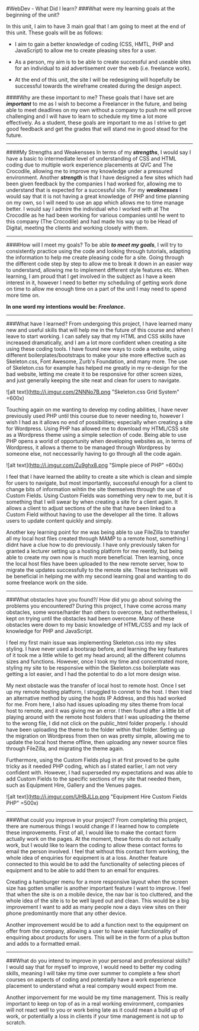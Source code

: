 #WebDev - What Did I learn?
###What were my learning goals at the beginning of the unit?


In this unit, I aim to have 3 main goal that I am going to meet at the end of this unit. These goals will be as follows:

- I aim to gain a better knowledge of coding (CSS, HMTL, PHP and JavaScript) to allow me to create pleasing sites for a user.

- As a person, my aim is to be able to create successful and useable sites for an individual to aid advertisement over the web (i.e. freelance work).

- At the end of this unit, the site I will be redesigning will hopefully be successful towards the wireframe created during the design aspect.

####Why are these important to me?
These goals that I have set are _**important**_ to me as I wish to become a Freelancer in the future, and being able to meet deadlines on my own without a company to push me will prove challenging and I will have to learn to schedule my time a lot more effectively. As a student, these goals are important to me as I strive to get good feedback and get the grades that will stand me in good stead for the future.
***

####My Strengths and Weakensses
In terms of my _**strengths**_, I would say I have a basic to intermediate level of understanding of CSS and HTML coding due to multiple work experience placements at QVC and The Crocodile, allowing me to improve my knowledge under a pressured environment. Another _**strength**_ is that I have designed a few sites which had been given feedback by the companies I had worked for, allowing me to understand that is expected for a successful site. For my _**weaknesses**_ I would say that it is not having a great knowledge of PHP and time planning on my own, so I will need to use an app which allows me to time manage better. I would say I admire the individual who I worked with at The Crocodile as he had been working for various companies until he went to this company (The Crocodile) and had made his way up to be Head of Digital, meeting the clients and working closely with them.
***

####How will I meet my goals?
To be able _**to meet my goals**_, I will try to consistently practice using the code and looking through tutorials, adapting the information to help me create pleasing code for a site. Going through the different code step by step to allow me to break it down in an easier way to understand, allowing me to implement different style features etc. When learning, I am proud that I get involved in the subject as I have a keen interest in it, however I need to better my scheduling of getting work done on time to allow me enough time on a part of the unit I may need to spend more time on.

**In one word my intentions would be: _Freelance_.**

---

###What have I learned?
From undergoing this project, I have learned many new and useful skills that will help me in the future of this course and when I leave to start working. I can safely say that my HTML and CSS skills have increased dramatically, and I am a lot more confident when creating a site using these coding tools. I have found new ways to code a website, using different boilerplates/bootstraps to make your site more effective such as Skeleton.css, Font Awesome, Zurb's Foundation, and many more. The use of Skeleton.css for example has helped me greatly in my re-design for the bad website, letting me create it to be responsive for other screen sizes, and just generally keeping the site neat and clean for users to navigate.

![alt text](http://i.imgur.com/2NNNo7B.png "Skeleton.css Grid System" =600x)

Touching again on me wanting to develop my coding abilities, I have never previously used PHP until this course due to never needing to, however I wish I had as it allows no end of possibilities; especially when creating a site for Wordpress. Using PHP has allowed me to download my HTML/CSS site as a Wordpress theme using a simple selection of code. Being able to use PHP opens a world of opportunity when developing websites as, in terms of Wordpress, it allows a theme to be managed through Wordpress by someone else, not neccessarily having to go through all the code again.

![alt text](http://i.imgur.com/Zu9ghx8.png "Simple piece of PHP" =600x)

I feel that I have learned the ability to create a site which is clean and simple for users to navigate, but most importantly, successful enough for a client to change bits of information wihtin the site themselves through the use of Custom Fields. Using Custom Fields was something very new to me, but it is something that I will swear by when creating a site for a client again. It allows a client to adjust sections of the site that have been linked to a Custom Field without having to use the developer all the time. It allows users to update content quickly and simply. 

Another key learning point for me was being able to use FileZilla to transfer all my local host files created through MAMP to a remote host, something I didnt have a clue how to do previously. I have only previously taken for granted a lecturer setting up a hosting platform for me reently, but being able to create my own now is much more beneficial. Then learning, once the local host files have been uploaded to the new remote server, how to migrate the updates successfully to the remote site. These techniques will be beneficial in helping me with my second learning goal and wanting to do some freelance work on the side.

---

###What obstacles have you found?/ How did you go about solving the problems you encountered?
During this project, I have come across many obstacles, some worse/harder than others to overcome, but nethertheless, I kept on trying until the obstacles had been overcome. Many of these obstacles were down to my basic knowledge of HTML/CSS and my lack of knowledge for PHP and JavaScript.

I feel my first main issue was implementing Skeleton.css into my sites styling. I have never used a bootsrap before, and learning the key features of it took me a little while to get my head around; all the different columns sizes and functions. However, once I took my time and concentrated more, styling my site to be responsive within the Skeleton.css boilerplate was getting a lot easier, and I had the potential to do a lot more design wise. 

My next obstacle was the transfer of local host to remote host. Once I set up my remote hosting platform, I struggled to connet to the host. I then tried an alternative method by using the hosts IP Address, and this had worked for me. From here, I also had issues uploading my sites theme from local host to remote, and it was giving me an error. I then found after a little bit of playing around with the remote host folders that I was uploading the theme to the wrong file, I did not click on the public_html folder properly. I should have been uploading the theme to the folder within that folder. Setting up the migration on Wordpress from then on was pretty simple, allowing me to update the local host theme offline, then uploading any newer source files through FileZilla, and migrating the theme again.

Furthermore, using the Custom Fields plug in at first proved to be quite tricky as it needed PHP coding, which as I stated earlier, I am not very confident with. However, I had superseded my expectations and was able to add Custom Fields to the specific sections of my site that needed them, such as Equipment Hire, Gallery and the Venues pages.

![alt text](http://i.imgur.com/UHBJLLp.png "Equipment Hire Custom Fields PHP" =500x)

---

###What could you improve in your project?
From completing this project, there are numerous things I would change if I learned how to complete these improvements. First of all, I would like to make the contact form actually work on the pages. At the moment, these forms do not actually work, but I would like to learn the coding to allow these contact forms to email the person involved. I feel that without this contact form working, the whole idea of enquiries for equipment is at a loss. Another feature connected to this would be to add the functionality of selecting pieces of equipment and to be able to add them to an email for enquires.

Creating a hamburger menu for a more responsive layout when the screen size has gotten smaller is another important feature I want to improve. I feel that when the site is on a mobile device, the nav bar is too cluttered, and the whole idea of the site is to be well layed out and clean. This would be a big improvement I want to add as many people now a days view sites on their phone predominantly more that any other device.

Another improvement would be to add a function next to the equipment on offer from the company, allowing a user to have easier functionality of enquiring about products for users. This will be in the form of a plus button and adds to a formatted email.

---

###What do you intend to improve in your personal and professional skills?
I would say that for myself to improve, I would need to better my coding skills, meaning I will take my time over summer to complete a few short courses on aspects of coding and potentially have a work experience placement to understand what a real company would expect from me.

Another imporvement for me would be my time management. This is really important to keep on top of as in a real working environment, companies will not react well to you or work being late as it could mean a build up of work, or potentially a loss in clients if your time management is not up to scratch.




